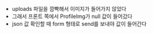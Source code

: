 - uploads 파일을 깜빡해서 이미지가 들어가지 않았다
- 그래서 프론트 쪽에서 ProfileImg가 null 값이 들어갔다
- json 값 확인할 때 form 형태로 send를 보내야 값이 들어간다

